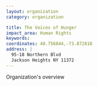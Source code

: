 ```yaml
---
layout: organization
category: organization

title: The Voices of Hunger
impact_area: Human Rights
keywords: 
coordinates: 40.756844,-73.872818
address: |
  95-18 Northern Blvd
  Jackson Heights NY 11372
---
```

Organization's overview
